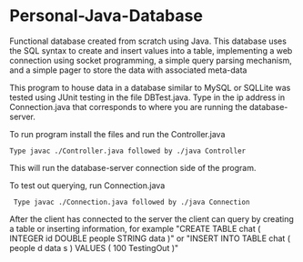 # Personal-Java-Database
Functional database created from scratch using Java. This database uses the SQL syntax to create and insert values into a table, implementing a web connection using socket programming, a simple query parsing mechanism, and a simple pager to store the data with associated meta-data

This program to house data in a database similar to MySQL or SQLLite was tested using JUnit testing in the file DBTest.java.
Type in the ip address in Connection.java that corresponds to where you are running the database-server.

To run program install the files and run the Controller.java 
```
Type javac ./Controller.java followed by ./java Controller 
```
This will run the database-server connection side of the program. 

To test out querying, run Connection.java
```
 Type javac ./Connection.java followed by ./java Connection
```
After the client has connected to the server the client can query by creating a table or inserting information, for example
"CREATE TABLE chat ( INTEGER id DOUBLE people STRING data )" or "INSERT INTO TABLE chat ( people d data s ) VALUES ( 100 TestingOut )"
